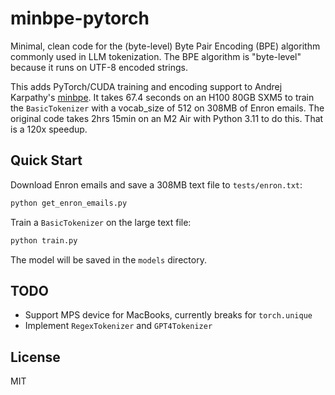 # minbpe-pytorch

Minimal, clean code for the (byte-level) Byte Pair Encoding (BPE) algorithm commonly used in LLM tokenization. The BPE algorithm is "byte-level" because it runs on UTF-8 encoded strings.

This adds PyTorch/CUDA training and encoding support to Andrej Karpathy's [minbpe](https://github.com/karpathy/minbpe).  It takes 67.4 seconds on an H100 80GB SXM5 to train the `BasicTokenizer` with a vocab_size of 512 on 308MB of Enron emails.  The original code takes 2hrs 15min on an M2 Air with Python 3.11 to do this.  That is a 120x speedup.

## Quick Start

Download Enron emails and save a 308MB text file to `tests/enron.txt`:

```bash
python get_enron_emails.py
```

Train a `BasicTokenizer` on the large text file:

```bash
python train.py
```

The model will be saved in the `models` directory.

## TODO

- Support MPS device for MacBooks, currently breaks for `torch.unique`
- Implement `RegexTokenizer` and `GPT4Tokenizer`

## License

MIT